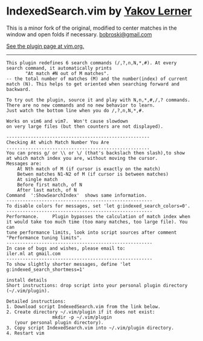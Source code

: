 # IndexedSearch.vim by [Yakov Lerner](http://www.vim.org/account/profile.php?user_id=2342)

This is a minor fork of the original, modified to center matches in the window 
and open folds if necessary. <bobroski@gmail.com>

[See the plugin page at vim.org.](http://www.vim.org/scripts/script.php?script_id=1682)

---

    This plugin redefines 6 search commands (/,?,n,N,*,#). At every 
    search command, it automatically prints 
           "At match #N out of M matches". 
    -- the total number of matches (M) and the number(index) of current 
    match (N). This helps to get oriented when searching forward and 
    backward. 
    
    To try out the plugin, source it and play with N,n,*,#,/,? commands. 
    There are no new commands and no new behavior to learn. 
    Just watch the bottom line when you do /,?,n,N,*,#. 
    
    Works on vim6 and vim7.  Won't cause slowdown 
    on very large files (but then counters are not displayed). 
    
    ----------------------------------------------------- 
    Checking At which Match Number You Are 
    ..................................................... 
    You can press g/ or \\ or \/ (that's backslach then slash),to show 
    at which match index you are, without moving the cursor. 
    Messages are: 
        At Nth match of M (if cursor is exactly on the match) 
        Betwen matches N1-N2 of M (if cursor is between matches) 
        At single match 
        Before first match, of N 
        After last match, of N 
    Command  ':ShowSearchIndex'  shows same information. 
    ------------------------------------------------------ 
    To disable colors for messages, set 'let g:indexed_search_colors=0'. 
    ------------------------------------------------------ 
    Performance.     Plugin bypasses the calculation of match index when 
    it would take too much time (too many matches, too large file). You can 
    tune performance limits, look into script sources after comment 
    "Performance tuning limits". 
    ------------------------------------------------------ 
    In case of bugs and wishes, please email to:   
    iler.ml at gmail.com 
    ------------------------------------------------------ 
    To show slightly shorter messages, define 'let g:indexed_search_shortmess=1' 
     
    install details
    Short instructions: drop script into your personal plugin directory (~/.vim/plugin). 

    Detailed instructions: 
    1. Download script IndexedSearch.vim from the link below. 
    2. Create directory ~/.vim/plugin if it does not exist: 
                     mkdir -p ~/.vim/plugin 
       (your personal plugin directory). 
    3. Copy script IndexedSearch.vim into ~/.vim/plugin directory. 
    4. Restart vim 
